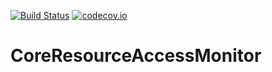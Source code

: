 [![Build Status](https://api.travis-ci.org/symbiote-h2020/CoreResourceAccessMonitor.svg?branch=staging)](https://api.travis-ci.org/symbiote-h2020/CoreResourceAccessMonitor)
[![codecov.io](https://codecov.io/github/symbiote-h2020/CoreResourceAccessMonitor/branch/develop/graph/badge.svg)](https://codecov.io/github/symbiote-h2020/CoreResourceAccessMonitor/branch/develop)

# CoreResourceAccessMonitor


